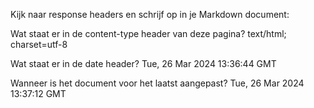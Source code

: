 


Kijk naar response headers en schrijf op in je Markdown document:

Wat staat er in de content-type header van deze pagina?
text/html; charset=utf-8

Wat staat er in de date header?
Tue, 26 Mar 2024 13:36:44 GMT

Wanneer is het document voor het laatst aangepast?
Tue, 26 Mar 2024 13:37:12 GMT